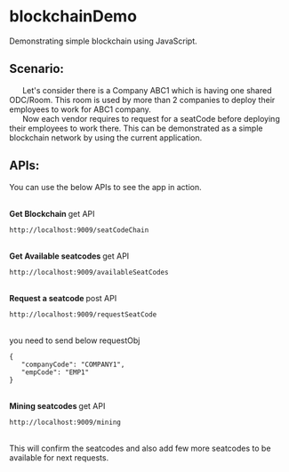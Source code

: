 # blockchainDemo
Demonstrating simple blockchain using JavaScript.

 ## Scenario:
<p>
   &nbsp;&nbsp;&nbsp;&nbsp;&nbsp; Let's consider there is a Company ABC1 which is having one shared ODC/Room. This room is used by more than 2 companies to deploy their employees to work for ABC1 company.<br/>
  &nbsp;&nbsp;&nbsp;&nbsp;&nbsp; Now each vendor requires to request for a seatCode before deploying their employees to work there. This can be demonstrated as a simple blockchain network by using the current application.
</p>

 ## APIs:
 <p> You can use the below APIs to see the app in action.</p>
 <br/>
 <b>Get  Blockchain </b> get API 
 
```
http://localhost:9009/seatCodeChain
```

 <br/> 
 <b>Get  Available seatcodes </b> get API 
 
 ```
http://localhost:9009/availableSeatCodes
```

 <br/> 
 <b>Request a seatcode </b> post API 
 
  ```
http://localhost:9009/requestSeatCode
```
 
 <br/>
you need to send below requestObj <br/>

 ```
{	
	"companyCode": "COMPANY1",
	"empCode": "EMP1"
}
```
<br/>
 <b>Mining seatcodes </b> get API 
 
  ```
http://localhost:9009/mining
```
 <br/>
 This will confirm the seatcodes and also add few more seatcodes to be available for next requests.
